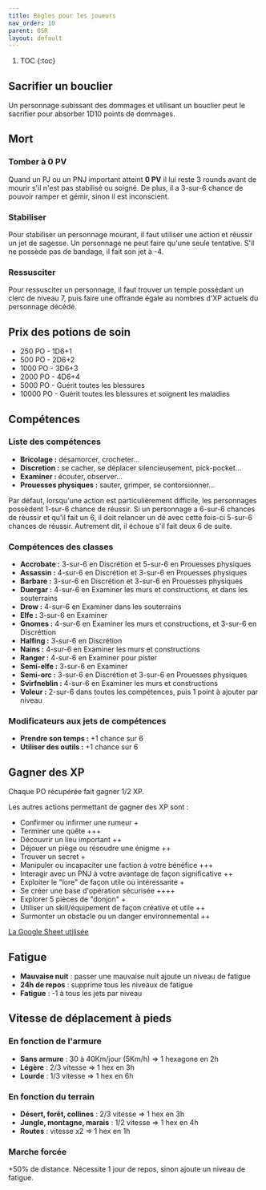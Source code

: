 ```yaml
---
title: Règles pour les joueurs
nav_order: 10
parent: OSR
layout: default
---
```


1. TOC
{:toc}
## Sacrifier un bouclier
Un personnage subissant des dommages et utilisant un bouclier peut le sacrifier pour absorber 1D10 points de dommages.

## Mort
### Tomber à 0 PV
Quand un PJ ou un PNJ important atteint **0 PV** il lui reste 3 rounds avant de mourir s'il n'est pas stabilisé ou soigné. De plus, il a 3-sur-6 chance de pouvoir ramper et gémir, sinon il est inconscient.

### Stabiliser
Pour stabiliser un personnage mourant, il faut utiliser une action et réussir un jet de sagesse. Un personnage ne peut faire qu'une seule tentative. S'il ne possède pas de bandage, il fait son jet à -4.

### Ressusciter
Pour ressusciter un personnage, il faut trouver un temple possédant un clerc de niveau 7, puis faire une offrande égale au nombres d'XP actuels du personnage décédé.

## Prix des potions de soin
- 250 PO - 1D6+1
- 500 PO - 2D6+2
- 1000 PO - 3D6+3
- 2000 PO - 4D6+4
- 5000 PO - Guérit toutes les blessures
- 10000 PO - Guérit toutes les blessures et soignent les maladies

## Compétences
### Liste des compétences
- **Bricolage :** désamorcer, crocheter...
- **Discretion :** se cacher, se déplacer silencieusement, pick-pocket...
- **Examiner :** écouter, observer...
- **Prouesses physiques :** sauter, grimper, se contorsionner...

Par défaut, lorsqu'une action est particulièrement difficile, les personnages possèdent 1-sur-6 chance de réussir. Si un personnage a 6-sur-6 chances de réussir et qu'il fait un 6, il doit relancer un dé avec cette fois-ci 5-sur-6 chances de réussir. Autrement dit, il échoue s'il fait deux 6 de suite.

### Compétences des classes

- **Accrobate :** 3-sur-6 en Discrétion et 5-sur-6 en Prouesses physiques
- **Assassin :** 4-sur-6 en Discrétion et 3-sur-6 en Prouesses physiques
- **Barbare :** 3-sur-6 en Discrétion et 3-sur-6 en Prouesses physiques
- **Duergar :** 4-sur-6 en Examiner les murs et constructions, et dans les souterrains
- **Drow :** 4-sur-6 en Examiner dans les souterrains
- **Elfe :** 3-sur-6 en Examiner
- **Gnomes :** 4-sur-6 en Examiner les murs et constructions, et 3-sur-6 en Discréttion
- **Halfing :** 3-sur-6 en Discrétion
- **Nains :** 4-sur-6 en Examiner les murs et constructions
- **Ranger :** 4-sur-6 en Examiner pour pister
- **Semi-elfe :** 3-sur-6 en Examiner
- **Semi-orc :**  3-sur-6 en Discrétion et 3-sur-6 en Prouesses physiques
- **Svirfneblin :** 4-sur-6 en Examiner les murs et constructions
- **Voleur :** 2-sur-6 dans toutes les compétences, puis 1 point à ajouter par niveau

### Modificateurs aux jets de compétences
- **Prendre son temps :** +1 chance sur 6
- **Utiliser des outils :** +1 chance sur 6

## Gagner des XP
Chaque PO récupérée fait gagner 1/2 XP.

Les autres actions permettant de gagner des XP sont :
- Confirmer ou infirmer une rumeur +
- Terminer une quête +++
- Découvrir un lieu important ++
- Déjouer un piège ou résoudre une énigme ++
- Trouver un secret +
- Manipuler ou incapaciter une faction à votre bénéfice +++
- Interagir avec un PNJ à votre avantage de façon significative ++
- Exploiter le "lore" de façon utile ou intéressante +
- Se créer une base d'opération sécurisée ++++
- Explorer 5 pièces de "donjon" +
- Utiliser un skill/équipement de façon créative et utile ++
- Surmonter un obstacle ou un danger environnemental ++

[La Google Sheet utilisée](https://docs.google.com/spreadsheets/d/1JQJiqZTvU0kxDpQw3KlNBQAV_mU8s1HB_R7IB_hyJyk/edit?gid=0#gid=0)

## Fatigue
- **Mauvaise nuit** : passer une mauvaise nuit ajoute un niveau de fatigue
- **24h de repos** : supprime tous les niveaux de fatigue
- **Fatigue** : -1 à tous les jets par niveau

## Vitesse de déplacement à pieds
### En fonction de l'armure
- **Sans armure** : 30 à 40Km/jour (5Km/h) => 1 hexagone en 2h
- **Légère** : 2/3 vitesse => 1 hex en 3h
- **Lourde** : 1/3 vitesse => 1 hex en 6h

### En fonction du terrain
- **Désert, forêt, collines** : 2/3 vitesse => 1 hex en 3h
- **Jungle, montagne, marais** : 1/2 vitesse => 1 hex en 4h
- **Routes** : vitesse x2 => 1 hex en 1h

### Marche forcée
+50% de distance. Nécessite 1 jour de repos, sinon ajoute un niveau de fatigue.